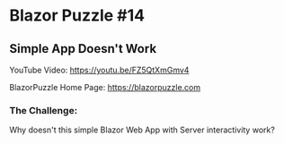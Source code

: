 # Blazor Puzzle #14

## Simple App Doesn't Work

YouTube Video: https://youtu.be/FZ5QtXmGmv4

BlazorPuzzle Home Page: https://blazorpuzzle.com

### The Challenge:

Why doesn't this simple Blazor Web App with Server interactivity work?